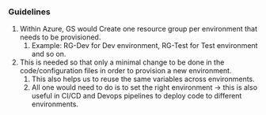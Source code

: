 ### Guidelines

1. Within Azure, GS would Create one resource group per environment that needs to be provisioned.
    1. Example: RG-Dev for Dev environment, RG-Test for Test environment and so on.
2. This is needed so that only a minimal change to be done in the code/configuration files in order to provision a new environment.
    1. This also helps us to reuse the same variables across environments.
    2. All one would need to do is to set the right environment -> this is also useful in CI/CD and Devops pipelines to deploy code to different environments.

